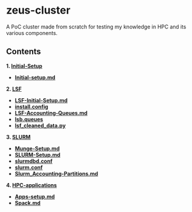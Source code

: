 # zeus-cluster
A PoC cluster made from scratch for testing my knowledge in HPC and its various components.

## Contents

**1. [Initial-Setup](https://github.com/senpai-123/zeus-cluster/tree/main/initial-setup)**

- **[Initial-setup.md](https://github.com/senpai-123/zeus-cluster/blob/main/initial-setup/initial-setup.md)**

**2. [LSF](https://github.com/senpai-123/zeus-cluster/tree/main/LSF)**

  - **[LSF-Initial-Setup.md](https://github.com/senpai-123/zeus-cluster/blob/main/LSF/lsf_set-up.md)**
  - **[install.config](https://github.com/senpai-123/zeus-cluster/blob/main/LSF/install.config)**
  - **[LSF-Accounting-Queues.md](https://github.com/senpai-123/zeus-cluster/blob/main/LSF/lsf_accounting-queues.md)**
  - **[lsb.queues](https://github.com/senpai-123/zeus-cluster/blob/main/LSF/lsb.queues)**
  - **[lsf_cleaned_data.py](https://github.com/senpai-123/zeus-cluster/blob/main/LSF/lsf_cleaned_data.py)**

**3. [SLURM](https://github.com/senpai-123/zeus-cluster/tree/main/SLURM)**

  - **[Munge-Setup.md](https://github.com/senpai-123/zeus-cluster/blob/main/SLURM/munge_set-up.md)**
  - **[SLURM-Setup.md](https://github.com/senpai-123/zeus-cluster/blob/main/SLURM/slurm_set-up.md)**
  - **[slurmdbd.conf](https://github.com/senpai-123/zeus-cluster/blob/main/SLURM/slurmdbd.conf)**
  - **[slurm.conf](https://github.com/senpai-123/zeus-cluster/blob/main/SLURM/slurm.conf)**
  - **[Slurm_Accounting-Partitions.md](https://github.com/senpai-123/zeus-cluster/blob/main/SLURM/slurm_accounting-partitions.md)**

**4. [HPC-applications](https://github.com/senpai-123/zeus-cluster/tree/main/hpc-applications)**

  - **[Apps-setup.md](https://github.com/senpai-123/zeus-cluster/blob/main/hpc-applications/apps-setup.md)**
  - **[Spack.md](https://github.com/senpai-123/zeus-cluster/blob/main/hpc-applications/spack.md)**

